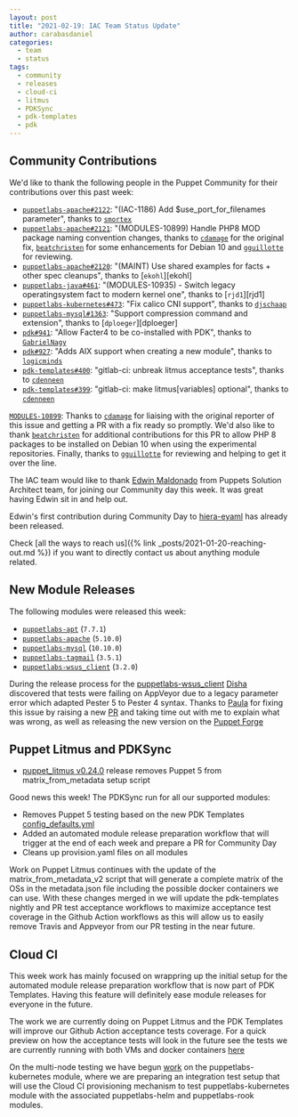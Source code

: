 ```yaml
---
layout: post
title: "2021-02-19: IAC Team Status Update"
author: carabasdaniel
categories:
  - team
  - status
tags:
  - community
  - releases
  - cloud-ci
  - litmus
  - PDKSync
  - pdk-templates
  - pdk
---
```


## Community Contributions

We'd like to thank the following people in the Puppet Community for their contributions over this past week:

- [`puppetlabs-apache#2122`][puppetlabs-apache-pr-2122]: "(IAC-1186) Add $use_port_for_filenames parameter", thanks to [`smortex`][smortex]
- [`puppetlabs-apache#2121`][puppetlabs-apache-pr-2121]: "(MODULES-10899) Handle PHP8 MOD package naming convention changes, thanks to [`cdamage`][cdamage] for the original fix, [`beatchristen`][beatchristen] for some enhancements for Debian 10 and [`gguillotte`][gguillotte] for reviewing.
- [`puppetlabs-apache#2120`][puppetlabs-apache-pr-2120]: "(MAINT) Use shared examples for facts + other spec cleanups", thanks to [`ekohl`][ekohl]
- [`puppetlabs-java#461`][puppetlabs-java-pr-461]: "(MODULES-10935) - Switch legacy operatingsystem fact to modern kernel one", thanks to [`rjd1`][rjd1]
- [`puppetlabs-kubernetes#473`][puppetlabs-kubernetes-pr-473]: "Fix calico CNI support", thanks to [`djschaap`][djschaap]
- [`puppetlabs-mysql#1363`][puppetlabs-mysql-pr-1363]: "Support compression command and extension", thanks to [`dploeger`][dploeger]
- [`pdk#941`][pdk-pr-941]: "Allow Facter4 to be co-installed with PDK", thanks to [`GabrielNagy`][GabrielNagy]
- [`pdk#927`][pdk-pr-927]: "Adds AIX support when creating a new module", thanks to [`logicminds`][logicminds]
- [`pdk-templates#400`][pdk-templates-pr-400]: "gitlab-ci: unbreak litmus acceptance tests", thanks to [`cdenneen`][cdenneen]
- [`pdk-templates#399`][pdk-templates-pr-399]: "gitlab-ci: make litmus[variables] optional", thanks to [`cdenneen`][cdenneen]

[`MODULES-10899`][MODULES-10899]: Thanks to [`cdamage`][cdamage] for liaising with the original reporter of this issue and getting a PR with a fix ready so promptly. 
We'd also like to thank [`beatchristen`][beatchristen] for additional contributions for this PR to allow PHP 8 packages to be installed on Debian 10 when using the experimental repositories.
Finally, thanks to [`gguillotte`][gguillotte] for reviewing and helping to get it over the line.

The IAC team would like to thank [Edwin Maldonado](https://github.com/mcka1n) from Puppets Solution Architect team, for joining our Community day this week. It was great having Edwin sit in and help out. 

Edwin's first contribution during Community Day to [hiera-eyaml](https://github.com/voxpupuli/hiera-eyaml/pull/313) has already been released. 

Check [all the ways to reach us]({% link _posts/2021-01-20-reaching-out.md %}) if you want to directly contact us about anything module related.

## New Module Releases

The following modules were released this week:

- [`puppetlabs-apt`][puppetlabs-apt] (`7.7.1`)
- [`puppetlabs-apache`][puppetlabs-apache] (`5.10.0`)
- [`puppetlabs-mysql`][puppetlabs-mysql] (`10.10.0`)
- [`puppetlabs-tagmail`][puppetlabs-tagmail] (`3.5.1`)
- [`puppetlabs-wsus_client`][puppetlabs-wsus_client] (`3.2.0`)

During the release process for the [puppetlabs-wsus_client][puppetlabs-wsus_client] [Disha](https://github.com/Disha-maker) discovered that tests were failing on AppVeyor due to a legacy parameter error which adapted Pester 5 to Pester 4 syntax. Thanks to [Paula](https://github.com/pmcmaw) for fixing this issue by raising a new [PR](https://github.com/puppetlabs/puppetlabs-wsus_client/pull/150)  and taking time out with me to explain what was wrong, as well as releasing the new version on the [Puppet Forge](https://forge.puppet.com/modules/puppetlabs/wsus_client)

## Puppet Litmus and PDKSync

- [puppet_litmus v0.24.0](https://rubygems.org/gems/puppet_litmus/versions/0.24.0) release removes Puppet 5 from matrix_from_metadata setup script

Good news this week! The PDKSync run for all our supported modules:
- Removes Puppet 5 testing based on the new PDK Templates [config_defaults.yml](https://github.com/puppetlabs/pdk-templates/pull/403)
- Added an automated module release preparation workflow that will trigger at the end of each week and prepare a PR for Community Day
- Cleans up provision.yaml files on all modules

Work on Puppet Litmus continues with the update of the matrix_from_metadata_v2 script that will generate a complete matrix of the OSs in the metadata.json file including the possible docker containers we can use. With these changes merged in we will update the pdk-templates nightly and PR test acceptance workflows to maximize acceptance test coverage in the Github Action workflows as this will allow us to easily remove Travis and Appveyor from our PR testing in the near future. 

## Cloud CI

This week work has mainly focused on wrappring up the initial setup for the automated module release preparation workflow that is now part of PDK Templates. Having this feature will definitely ease module releases for everyone in the future.

The work we are currently doing on Puppet Litmus and the PDK Templates will improve our Github Action acceptance tests coverage. For a quick preview on how the acceptance tests will look in the future see the tests we are currently running with both VMs and docker containers [here](https://github.com/puppetlabs/puppetlabs-testing/pull/346/checks)

On the multi-node testing we have begun [work](https://github.com/puppetlabs/puppetlabs-kubernetes/pull/481) on the puppetlabs-kubernetes module, where we are preparing an integration test setup that will use the Cloud CI provisioning mechanism to test puppetlabs-kubernetes module with the associated puppetlabs-helm and puppetlabs-rook modules. 

[MODULES-10899]: https://tickets.puppetlabs.com/browse/MODULES-10899
[beatchristen]: https://github.com/beatchristen
[cdamage]:       https://github.com/cdamage
[gguillotte]:       https://github.com/gguillotte
[puppetlabs-apache-pr-2121]: https://github.com/puppetlabs/puppetlabs-apache/pull/2121
[puppetlabs-apache-pr-2122]: https://github.com/puppetlabs/puppetlabs-apache/pull/2122
[puppetlabs-apache-pr-2120]: https://github.com/puppetlabs/puppetlabs-apache/pull/2120
[puppetlabs-java-pr-461]: https://github.com/puppetlabs/puppetlabs-java/pull/461
[puppetlabs-kubernetes-pr-473]: https://github.com/puppetlabs/puppetlabs-kubernetes/pull/473
[puppetlabs-mysql-pr-1363]: https://github.com/puppetlabs/puppetlabs-mysql/pull/1363
[pdk-pr-941]: https://github.com/puppetlabs/pdk/pull/941
[pdk-pr-927]: https://github.com/puppetlabs/pdk/pull/927
[pdk-templates-pr-400]: https://github.com/puppetlabs/pdk-templates/pull/400
[pdk-templates-pr-399]: https://github.com/puppetlabs/pdk-templates/pull/399
[puppetlabs-apt]: https://github.com/puppetlabs/puppetlabs-apt
[puppetlabs-apache]: https://github.com/puppetlabs/puppetlabs-apache
[puppetlabs-mysql]: http://github.com/puppetlabs/puppetlabs-mysql
[puppetlabs-tagmail]: https://github.com/puppetlabs/puppetlabs-tagmail/
[puppetlabs-wsus_client]: https://github.com/puppetlabs/puppetlabs-wsus_client
[djschaap]: https://github.com/djschaap
[smortex]: https://github.com/smortex
[GabrielNagy]: https://github.com/GabrielNagy
[logicminds]: https://github.com/logicminds
[cdenneen]: https://github.com/cdenneen
